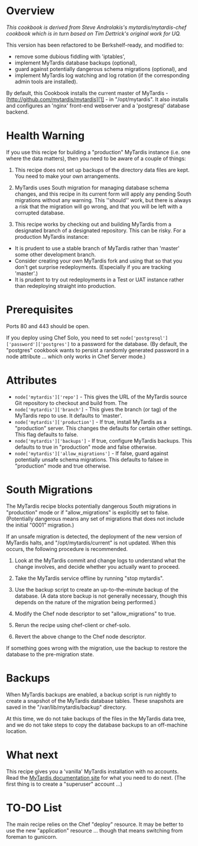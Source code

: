 Overview
========
*This cookbook is derived from Steve Androlakis's mytardis/mytardis-chef cookbook which is in turn based on Tim Dettrick's original work for UQ.*

This version has been refactored to be Berkshelf-ready, and modified to:
* remove some dubious fiddling with 'iptables',
* implement MyTardis database backups (optional),
* guard against potentially dangerous schema migrations (optional), and
* implement MyTardis log watching and log rotation (if the corresponding
  admin tools are installed).

By default, this Cookbook installs the current master of MyTardis - [http://github.com/mytardis/mytardis][1] - in "/opt/mytardis".  It also installs and configures an 'nginx' front-end webserver and a 'postgresql' database backend.

Health Warning
==============

If you use this recipe for building a "production" MyTardis instance (i.e. one where the data matters), then you need to be aware of a couple of things:

 1. This recipe does not set up backups of the directory data files are kept.  You need to make your own arrangements.

 1. MyTardis uses South migration for managing database schema changes, and this recipe in its current form will apply any pending South migrations without any warning.  This ''should'' work, but there is always a risk that the migration will go wrong, and that you will be left with a corrupted database.

 1. This recipe works by checking out and building MyTardis from a designated branch of a designated repository.  This can be risky.  For a production MyTardis instance:
  * It is prudent to use a stable branch of MyTardis rather than 'master' some other development branch.  
  * Consider creating your own MyTardis fork and using that so that you don't get surprise redeployments.  (Especially if you are tracking 'master'.)
  * It is prudent to try out redeployments in a Test or UAT instance rather than redeploying straight into production.

Prerequisites
=============

Ports 80 and 443 should be open.

If you deploy using Chef Solo, you need to set `node['postgresql']['password']['postgres']` to a password for the database.  (By default, the "postgres" cookbook wants to persist a randomly generated password in a node attribute ... which only works in Chef Server mode.) 

Attributes
==========

* `node['mytardis']['repo']` - This gives the URL of the MyTardis source Git repository to checkout and build from.  The 
* `node['mytardis']['branch']` - This gives the branch (or tag) of the MyTardis repo to use.  It defaults to 'master'.
* `node['mytardis']['production']` - If true, install MyTardis as a "production" server.  This changes the defaults for certain other settings.  This flag defaults to false.
* `node['mytardis']['backups']` - If true, configure MyTardis backups.  This defaults to true in "production" mode and false otherwise.
* `node['mytardis']['allow_migrations']` - If false, guard against potentially unsafe schema migrations.  This defaults to falsee in "production" mode and true otherwise.

South Migrations
================

The MyTardis recipe blocks potentially dangerous South migrations in "production" mode or if "allow_migrations" is explicitly set to false.  (Potentially dangerous means any set of migrations that does not include the initial "0001" migration.)

If an unsafe migration is detected, the deployment of the new version of MyTardis halts, and "/opt/mytardis/current" is not updated.  When this occurs, the following procedure is recommended.

1. Look at the MyTardis commit and change logs to understand what the change involves, and decide whether you actually want to proceed.

1. Take the MyTardis service offline by running "stop mytardis".

1. Use the backup script to create an up-to-the-minute backup of the database.  (A data store backup is not generally necessary, though this depends on the nature of the migration being performed.)

1. Modify the Chef node descriptor to set "allow_migrations" to true.

1. Rerun the recipe using chef-client or chef-solo.

1. Revert the above change to the Chef node descriptor.

If something goes wrong with the migration, use the backup to restore the database to the pre-migration state.


Backups
=======

When MyTardis backups are enabled, a backup script is run nightly to create a snapshot of the MyTardis database tables.  These snapshots are saved in the "/var/lib/mytardis/backup" directory.

At this time, we do not take backups of the files in the MyTardis data tree, and we do not take steps to copy the database backups to an off-machine location.

What next
=========

This recipe gives you a 'vanilla' MyTardis installation with no accounts.  Read the [MyTardis documentation site][2] for what you need to do next.  (The first thing is to create a "superuser" account ...)

TO-DO List
==========

The main recipe relies on the Chef "deploy" resource.  It may be better to use the new "application" resource ... though that means switching from foreman to gunicorn.


  [1]: http://github.com/mytardis/mytardis
  [2]: http://mytardis.readthedocs.org/en/latest/install.html
